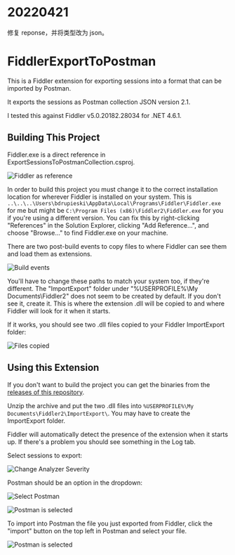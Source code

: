# 20220421

修复 reponse，并将类型改为 json。

# FiddlerExportToPostman

This is a Fiddler extension for exporting sessions into a format that can be imported by Postman.

It exports the sessions as Postman collection JSON version 2.1.

I tested this against Fiddler v5.0.20182.28034 for .NET 4.6.1.

## Building This Project

Fiddler.exe is a direct reference in ExportSessionsToPostmanCollection.csproj. 

![Fiddler as reference](images/fiddler_as_reference.png)

In order to build this
project you must change it to the correct installation location for wherever Fiddler is installed
on your system. This is `..\..\..\Users\bdrupieski\AppData\Local\Programs\Fiddler\Fiddler.exe`
for me but might be `C:\Program Files (x86)\Fiddler2\Fiddler.exe` for you if you're using a
different version. You can fix this by right-clicking "References" in the Solution Explorer, clicking
"Add Reference...", and choose "Browse..." to find Fiddler.exe on your machine.

There are two post-build events to copy files to where Fiddler can see them and load them as extensions.

![Build events](images/post_build_events.png)

You'll have to change these paths to match your system too, if they're different. The "ImportExport" 
folder under "%USERPROFILE%\My Documents\Fiddler2\" does not seem to be created by default. If you don't
see it, create it. This is where the extension .dll will be copied to and where Fiddler will look for it
when it starts.

If it works, you should see two .dll files copied to your Fiddler ImportExport folder:

![Files copied](images/files_copied.png)

## Using this Extension

If you don't want to build the project you can get the binaries from the 
[releases of this repository](https://github.com/simpleworldz/FiddlerExportToPostman/releases).

Unzip the archive and put the two .dll files into 
`%USERPROFILE%\My Documents\Fiddler2\ImportExport\`. You may have to create the ImportExport
folder.

Fiddler will automatically detect the presence of the extension when it starts up. If there's a
problem you should see something in the Log tab.

Select sessions to export:

![Change Analyzer Severity](images/export_selected_sessions.png)

Postman should be an option in the dropdown:

![Select Postman](images/select_postman.png)

![Postman is selected](images/postman_selected.png)

To import into Postman the file you just exported from Fiddler, click the "import" button
on the top left in Postman and select your file.

![Postman is selected](images/import_into_postman.png)
